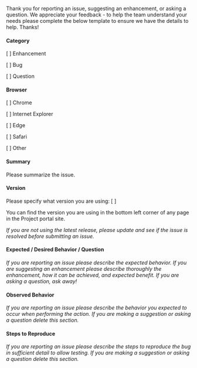 Thank you for reporting an issue, suggesting an enhancement, or asking a question. We appreciate your feedback - to help the team understand your needs please complete the below template to ensure we have the details to help. Thanks!

#### Category

[ ] Enhancement

[ ] Bug

[ ] Question

#### Browser

[ ] Chrome

[ ] Internet Explorer

[ ] Edge

[ ] Safari

[ ] Other

#### Summary

Please summarize the issue.

#### Version

Please specify what version you are using: [ ]

You can find the version you are using in the bottom left corner of any page in the Project portal site.

_If you are not using the latest release, please update and see if the issue is resolved before submitting an issue._

#### Expected / Desired Behavior / Question
_If you are reporting an issue please describe the expected behavior. If you are suggesting an enhancement please
describe thoroughly the enhancement, how it can be achieved, and expected benefit. If you are asking a question, ask away!_

#### Observed Behavior
_If you are reporting an issue please describe the behavior you expected to occur when performing the action. If you are making a
suggestion or asking a question delete this section._

#### Steps to Reproduce
_If you are reporting an issue please describe the steps to reproduce the bug in sufficient detail to allow testing. If you are making
a suggestion or asking a question delete this section._
